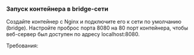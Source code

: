 
### Запуск контейнера в bridge-сети

Создайте контейнер с Nginx и подключите его к сети по умолчанию (bridge). Настройте проброс порта 8080 на 80 порт контейнера, чтобы веб-сервер был доступен по адресу localhost:8080.

Требования:
